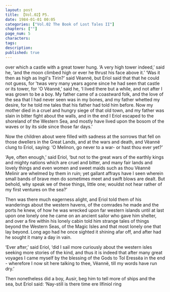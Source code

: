 ```yaml
---
layout: post
title: 【Vol.02】P5.
date: 1984-01-01 00:05
categories: ["Vol.02 The Book of Lost Tales II"]
chapters: [""]
page_num: 5
characters: 
tags: 
description: 
published: true
---
```


<p style="text-indent: 0;">
over which a castle with a great tower hung. ‘A very high tower indeed,’ said he, ‘and the moon climbed high or ever he thrust his face above it.’ ‘Was it then as high as Ingil's Tirin?’ said Vëannë, but Eriol said that that he could not guess, for 'twas very many years agone since he had seen that castle or its tower, for 'O Vëannë,’ said he, ‘I lived there but a while, and not after I was grown to be a boy. My father came of a coastward folk, and the love of the sea that I had never seen was in my bones, and my father whetted my desire, for he told me tales that his father had told him before. Now my mother died in a cruel and hungry siege of that old town, and my father was slain in bitter fight about the walls, and in the end I Eriol escaped to the shoreland of the Western Sea, and mostly have lived upon the bosom of the waves or by its side since those far days.’
</p>

Now the children about were filled with sadness at the sorrows that fell on those dwellers in the Great Lands, and at the wars and death, and Vëannë clung to Eriol, saying: ‘O Melinon, go never to a war- or hast thou ever yet?’

‘Aye, often enough,’ said Eriol, ‘but not to the great wars of the earthly kings and mighty nations which are cruel and bitter, and many fair lands and lovely things and even women and sweet maids such as thou Vëannë Melinir are whelmed by them in ruin; yet gallant affrays have I seen wherein small bands of brave men do sometimes meet and swift blows are dealt. But behold, why speak we of these things, little one; wouldst not hear rather of my first ventures on the sea?’

Then was there much eagerness alight, and Eriol told them of his wanderings about the western havens, of the comrades he made and the ports he knew, of how he was wrecked upon far western islands until at last upon one lonely one he came on an ancient sailor who gave him shelter, and over a fire within his lonely cabin told him strange tales of things beyond the Western Seas, of the Magic Isles and that most lonely one that lay beyond. Long ago had he once sighted it shining afar off, and after had he sought it many a day in vain.

‘Ever after,’ said Eriol, ‘did I sail more curiously about the western isles seeking more stories of the kind, and thus it is indeed that after many great voyages I came myself by the blessing of the Gods to Tol Eressëa in the end - wherefore I now sit here talking to thee, Vëannë, till my words have run dry.’

Then nonetheless did a boy, Ausir, beg him to tell more of ships and the sea, but Eriol said: ‘Nay-still is there time ere Ilfiniol ring

